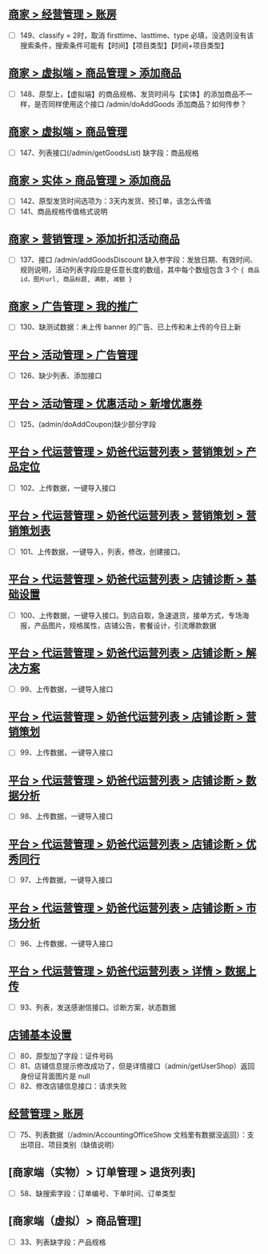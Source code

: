 ## [商家 > 经营管理 > 账房](https://next.modao.cc/app/f53ba559e3259d4547de92dc90a73c2a#screen=s018582c270b4dd10143999)
- [ ] 149、classify = 2时，取消 firsttime、lasttime、type 必填，没选则没有该搜索条件，搜索条件可能有【时间】【项目类型】【时间+项目类型】

## [商家 > 虚拟端 > 商品管理 > 添加商品](https://next.modao.cc/app/uyp9koafdqjzdiyhpc9s0t8f1dzgd#screen=sded4487611f119472b89a9)
- [ ] 148、原型上，【虚拟端】的商品规格、发货时间与【实体】的添加商品不一样，是否同样使用这个接口 /admin/doAddGoods 添加商品？如何传参？
## [商家 > 虚拟端 > 商品管理](https://next.modao.cc/app/uyp9koafdqjzdiyhpc9s0t8f1dzgd#screen=sc1838249ddcc2ec78f78d6)
- [ ] 147、列表接口(/admin/getGoodsList) 缺字段：商品规格

## [商家 > 实体 > 商品管理 > 添加商品](https://next.modao.cc/app/f53ba559e3259d4547de92dc90a73c2a#screen=s667B93779D1565319175059)
- [ ] 142、原型发货时间选项为：3天内发货、预订单，该怎么传值
- [ ] 141、商品规格传值格式说明

## [商家 > 营销管理 > 添加折扣活动商品](https://next.modao.cc/app/f53ba559e3259d4547de92dc90a73c2a#screen=s845ceeeefbd9a29d8b7b57) 
- [ ] 137、接口 /admin/addGoodsDiscount 缺入参字段：发放日期、有效时间、规则说明，活动列表字段应是任意长度的数组，其中每个数组包含 3 个  `{ 商品id，图片url, 商品标题, 满额, 减额 }`
## [商家 > 广告管理 > 我的推广](https://next.modao.cc/app/f53ba559e3259d4547de92dc90a73c2a#screen=sk42m88eojwzd7a)
- [ ] 130、缺测试数据：未上传 banner 的广告、已上传和未上传的今日上新

## [平台 > 活动管理 > 广告管理](https://org.modao.cc/app/ffe5qm4lpnjzt58zb70pz6he6mhlr#screen=sf02b6359ee56dd6f3eba03)
- [ ] 126、缺少列表、添加接口
## [平台 > 活动管理 > 优惠活动 > 新增优惠券](https://org.modao.cc/app/ffe5qm4lpnjzt58zb70pz6he6mhlr#screen=s6638a179c9e13290ae77e1)
- [ ] 125、(admin/doAddCoupon)缺少部分字段

## [平台 > 代运营管理 > 奶爸代运营列表 > 营销策划 > 产品定位](https://org.modao.cc/app/ffe5qm4lpnjzt58zb70pz6he6mhlr#screen=sA580BDED971573208443205)
- [ ] 102、上传数据，一键导入接口
## [平台 > 代运营管理 > 奶爸代运营列表 > 营销策划 > 营销策划表](https://org.modao.cc/app/ffe5qm4lpnjzt58zb70pz6he6mhlr#screen=s2BD3BF0B1D1567588735884)
- [ ] 101、上传数据，一键导入，列表，修改，创建接口。
## [平台 > 代运营管理 > 奶爸代运营列表 > 店铺诊断 > 基础设置](https://org.modao.cc/app/ffe5qm4lpnjzt58zb70pz6he6mhlr#screen=s164414BC491567589288584)
- [ ] 100、上传数据，一键导入接口。到店自取，急速退货，接单方式，专场海报，产品图片，规格属性，店铺公告，套餐设计，引流爆款数据
## [平台 > 代运营管理 > 奶爸代运营列表 > 店铺诊断 > 解决方案](https://org.modao.cc/app/ffe5qm4lpnjzt58zb70pz6he6mhlr#screen=s164414BC491567589288584)
- [ ] 99、上传数据，一键导入接口
## [平台 > 代运营管理 > 奶爸代运营列表 > 店铺诊断 > 营销策划](https://org.modao.cc/app/ffe5qm4lpnjzt58zb70pz6he6mhlr#screen=s445012C9681567589170105)
- [ ] 99、上传数据，一键导入接口
## [平台 > 代运营管理 > 奶爸代运营列表 > 店铺诊断 > 数据分析](https://org.modao.cc/app/ffe5qm4lpnjzt58zb70pz6he6mhlr#screen=s08C1606FDC1567589046811)
- [ ] 98、上传数据，一键导入接口
## [平台 > 代运营管理 > 奶爸代运营列表 > 店铺诊断 > 优秀同行](https://org.modao.cc/app/ffe5qm4lpnjzt58zb70pz6he6mhlr#screen=s2F5ACA9B181567588844914)
- [ ] 97、上传数据，一键导入接口
## [平台 > 代运营管理 > 奶爸代运营列表 > 店铺诊断 > 市场分析](https://org.modao.cc/app/ffe5qm4lpnjzt58zb70pz6he6mhlr#screen=sa742e951e1150271c0abac)
- [ ] 96、上传数据，一键导入接口
## [平台 > 代运营管理 > 奶爸代运营列表 > 详情 > 数据上传](https://org.modao.cc/app/ffe5qm4lpnjzt58zb70pz6he6mhlr#screen=s0F066C93361567498797766)
- [ ] 93、列表，发送感谢信接口。诊断方案，状态数据

## [店铺基本设置](https://next.modao.cc/app/f53ba559e3259d4547de92dc90a73c2a#screen=s1355F737C41561689967257)
- [ ] 80、原型加了字段：证件号码
- [ ] 81、店铺信息提示修改成功了，但是详情接口（admin/getUserShop）返回身份证背面图片是 null
- [ ] 82、修改店铺信息接口：请求失败

## [经营管理 > 账房](https://next.modao.cc/app/f53ba559e3259d4547de92dc90a73c2a#screen=s018582c270b4dd10143999)
- [ ] 75、列表数据（/admin/AccountingOfficeShow 文档里有数据没返回）：支出项目、项目类别（缺值说明）

## [商家端（实物）> 订单管理 > 退货列表]
- [ ] 58、缺搜索字段：订单编号、下单时间、订单类型

## [商家端（虚拟）> 商品管理]
- [ ] 33、列表缺字段：产品规格
